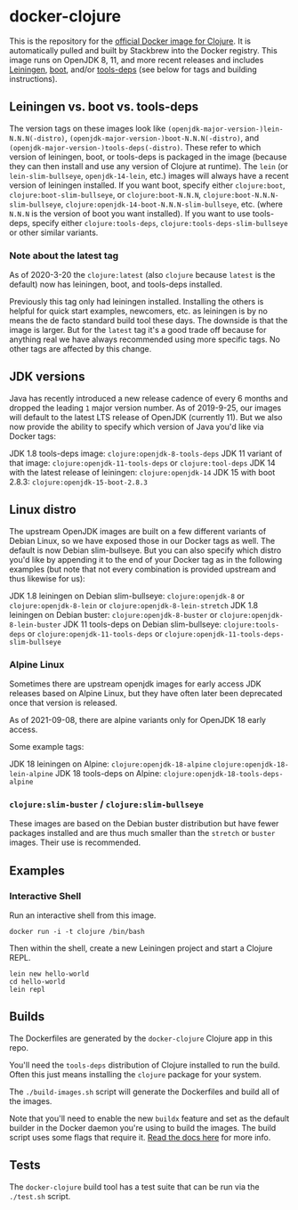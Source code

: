 # docker-clojure

This is the repository for the [official Docker image for Clojure](https://registry.hub.docker.com/_/clojure/).
It is automatically pulled and built by Stackbrew into the Docker registry.
This image runs on OpenJDK 8, 11, and more recent releases and includes [Leiningen](http://leiningen.org),
[boot](http://boot-clj.com), and/or [tools-deps](https://clojure.org/reference/deps_and_cli)
(see below for tags and building instructions).

## Leiningen vs. boot vs. tools-deps

The version tags on these images look like `(openjdk-major-version-)lein-N.N.N(-distro)`,
`(openjdk-major-version-)boot-N.N.N(-distro)`, and `(openjdk-major-version-)tools-deps(-distro)`.
These refer to which version of leiningen, boot, or tools-deps is packaged in the image (because they can then install
and use any version of Clojure at runtime). The `lein` (or `lein-slim-bullseye`, `openjdk-14-lein`, etc.)
images will always have a recent version of leiningen installed. If you want boot, specify either `clojure:boot`,
`clojure:boot-slim-bullseye`, or `clojure:boot-N.N.N`, `clojure:boot-N.N.N-slim-bullseye`,
`clojure:openjdk-14-boot-N.N.N-slim-bullseye`, etc. (where `N.N.N` is the version of boot you want installed). If
you want to use tools-deps, specify either `clojure:tools-deps`, `clojure:tools-deps-slim-bullseye` or other similar
variants.

### Note about the latest tag

As of 2020-3-20 the `clojure:latest` (also `clojure` because `latest` is the default) now has leiningen, boot, and
tools-deps installed.

Previously this tag only had leiningen installed. Installing the others is helpful for quick start examples, newcomers,
etc. as leiningen is by no means the de facto standard build tool these days. The downside is that the image is larger.
But for the `latest` tag it's a good trade off because for anything real we have always recommended using more specific
tags. No other tags are affected by this change.

## JDK versions

Java has recently introduced a new release cadence of every 6 months and dropped the leading `1` major version number.
As of 2019-9-25, our images will default to the latest LTS release of OpenJDK (currently 11). But we also now provide
the ability to specify which version of Java you'd like via Docker tags:

JDK 1.8 tools-deps image: `clojure:openjdk-8-tools-deps`
JDK 11 variant of that image: `clojure:openjdk-11-tools-deps` or `clojure:tool-deps`
JDK 14 with the latest release of leiningen: `clojure:openjdk-14`
JDK 15 with boot 2.8.3: `clojure:openjdk-15-boot-2.8.3`

## Linux distro

The upstream OpenJDK images are built on a few different variants of Debian Linux, so we have exposed those in our
Docker tags as well. The default is now Debian slim-bullseye. But you can also specify which distro you'd like by
appending it to the end of your Docker tag as in the following examples (but note that not every combination is
provided upstream and thus likewise for us):

JDK 1.8 leiningen on Debian slim-bullseye: `clojure:openjdk-8` or `clojure:openjdk-8-lein` or `clojure:openjdk-8-lein-stretch`
JDK 1.8 leiningen on Debian buster: `clojure:openjdk-8-buster` or `clojure:openjdk-8-lein-buster`
JDK 11 tools-deps on Debian slim-bullseye: `clojure:tools-deps` or `clojure:openjdk-11-tools-deps` or `clojure:openjdk-11-tools-deps-slim-bullseye`

### Alpine Linux

Sometimes there are upstream openjdk images for early access JDK releases based
on Alpine Linux, but they have often later been deprecated once that version is
released.

As of 2021-09-08, there are alpine variants only for OpenJDK 18 early access.

Some example tags:

JDK 18 leiningen on Alpine: `clojure:openjdk-18-alpine` `clojure:openjdk-18-lein-alpine`
JDK 18 tools-deps on Alpine: `clojure:openjdk-18-tools-deps-alpine`

### `clojure:slim-buster` / `clojure:slim-bullseye`

These images are based on the Debian buster distribution but have fewer packages installed and are thus much smaller
than the `stretch` or `buster` images. Their use is recommended.

## Examples

### Interactive Shell

Run an interactive shell from this image.

```
docker run -i -t clojure /bin/bash
```

Then within the shell, create a new Leiningen project and start a Clojure REPL.

```
lein new hello-world
cd hello-world
lein repl
```

## Builds

The Dockerfiles are generated by the `docker-clojure` Clojure app in this repo.

You'll need the `tools-deps` distribution of Clojure installed to run the
build. Often this just means installing the `clojure` package for your system. 

The `./build-images.sh` script will generate the Dockerfiles and build all of the images.

Note that you'll need to enable the new `buildx` feature and set as the default
builder in the Docker daemon you're using to build the images. The build script
uses some flags that require it.
[Read the docs here](https://docs.docker.com/buildx/working-with-buildx/) for more info.

## Tests

The `docker-clojure` build tool has a test suite that can be run via the
`./test.sh` script. 
